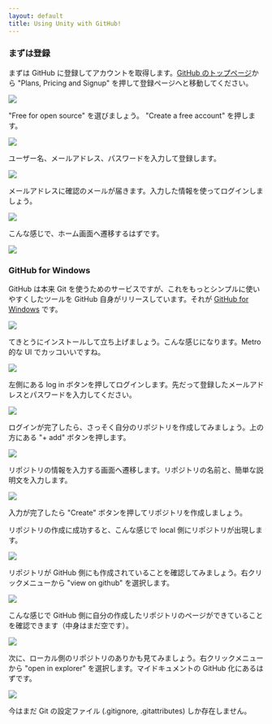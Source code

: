 ```yaml
---
layout: default
title: Using Unity with GitHub!
---
```


### まずは登録

まずは GitHub に登録してアカウントを取得します。<a href="http://github.com">GitHub のトップページ</a>から "Plans, Pricing and Signup" を押して登録ページへと移動してください。

![](images/1-1.png)

"Free for open source" を選びましょう。 "Create a free account" を押します。

![](images/1-2.png)

ユーザー名、メールアドレス、パスワードを入力して登録します。

![](images/1-3.png)

メールアドレスに確認のメールが届きます。入力した情報を使ってログインしましょう。

![](images/1-4.png)

こんな感じで、ホーム画面へ遷移するはずです。

![](images/1-5.png)

### GitHub for Windows

GitHub は本来 Git を使うためのサービスですが、これをもっとシンプルに使いやすくしたツールを GitHub 自身がリリースしています。それが [GitHub for Windows](http://windows.github.com) です。

![](images/2-1.png)

てきとうにインストールして立ち上げましょう。こんな感じになります。Metro 的な UI でカッコいいですね。

![](images/2-2.png)

左側にある log in ボタンを押してログインします。先だって登録したメールアドレスとパスワードを入力してください。

![](images/2-3.png)

ログインが完了したら、さっそく自分のリポジトリを作成してみましょう。上の方にある "+ add" ボタンを押します。

![](images/2-4.png)

リポジトリの情報を入力する画面へ遷移します。リポジトリの名前と、簡単な説明文を入力します。

![](images/2-5.png)

入力が完了したら "Create" ボタンを押してリポジトリを作成しましょう。

リポジトリの作成に成功すると、こんな感じで local 側にリポジトリが出現します。

![](images/2-6.png)

リポジトリが GitHub 側にも作成されていることを確認してみましょう。右クリックメニューから "view on github" を選択します。

![](images/2-7.png)

こんな感じで GitHub 側に自分の作成したリポジトリのページができていることを確認できます（中身はまだ空です）。

![](images/2-8.png)

次に、ローカル側のリポジトリのありかも見てみましょう。右クリックメニューから "open in explorer" を選択します。マイドキュメントの GitHub 化にあるはずです。

![](images/2-9.png)

今はまだ Git の設定ファイル (.gitignore, .gitattributes) しか存在しません。


